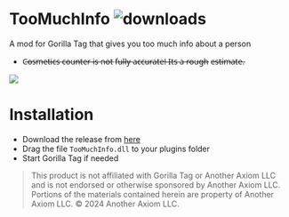 
# TooMuchInfo  ![downloads](https://img.shields.io/github/downloads/ZlothY29IQ/TooMuchInfo/total)
A mod for Gorilla Tag that gives you too much info about a person
- C̶o̶s̶m̶e̶t̶i̶c̶s̶ c̶o̶u̶n̶t̶e̶r̶ i̶s̶ n̶o̶t̶ f̶u̶l̶l̶y̶ a̶c̶c̶u̶r̶a̶t̶e̶!̶ I̶t̶s̶ a̶ r̶o̶u̶g̶h̶ e̶s̶t̶i̶m̶a̶t̶e̶.
<img src="https://i.imgur.com/yveNkgO.jpeg?2">

# Installation

- Download the release from [here](https://github.com/ZlothY29IQ/TooMuchInfo/releases/latest)
- Drag the file `TooMuchInfo.dll` to your plugins folder
- Start Gorilla Tag if needed

> This product is not affiliated with Gorilla Tag or Another Axiom LLC and is not endorsed or otherwise sponsored by Another Axiom LLC. Portions of the materials contained herein are property of Another Axiom LLC. © 2024 Another Axiom LLC.
